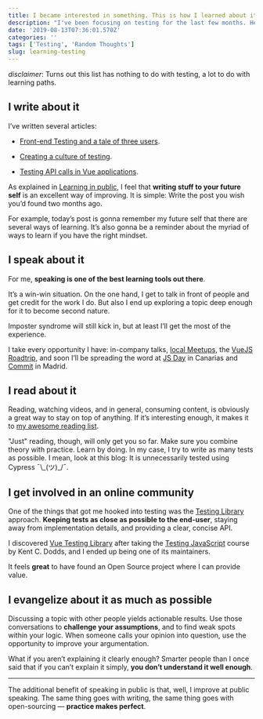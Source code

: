 ```yaml
---
title: I became interested in something. This is how I learned about it.
description: "I've been focusing on testing for the last few months. Here’s a non-compelling list of tools to learn about it."
date: '2019-08-13T07:36:01.570Z'
categories: ''
tags: ['Testing', 'Random Thoughts']
slug: learning-testing
---
```


_disclaimer_: Turns out this list has nothing to do with testing, a lot to do with learning paths.

## I write about it

I’ve written several articles:

* [Front-end Testing and a tale of three users](https://afontcu.dev/frontend-testing-code-consumers/).

* [Creating a culture of testing](https://afontcu.dev/culture-of-testing/).

* [Testing API calls in Vue applications](https://afontcu.dev/testing-api-calls/).

As explained in [Learning in public](https://afontcu.dev/learning-in-public/), I feel that **writing stuff to your future self** is an excellent way of improving. It is simple: Write the post you wish you’d found two months ago.

For example, today’s post is gonna remember my future self that there are several ways of learning. It’s also gonna be a reminder about the myriad of ways to learn if you have the right mindset.

## I speak about it

For me, **speaking is one of the best learning tools out there**. 

It’s a win-win situation. On the one hand, I get to talk in front of people and get credit for the work I do. But also I end up exploring a topic deep enough for it to become second nature.

Imposter syndrome will still kick in, but at least I’ll get the most of the experience.

I take every opportunity I have: in-company talks, [local Meetups](https://www.eventbrite.com/e/edreamjs-frontend-dev-tech-talk-tickets-61779463037#tickets), the [VueJS Roadtrip](http://vuejsroadtrip.com/barcelona), and soon I’ll be spreading the word at [JS Day](https://jsdaycanarias.com/) in Canarias and [Commit](https://2019.commit-conf.com/) in Madrid.

## I read about it

Reading, watching videos, and in general, consuming content, is obviously a great way to stay on top of anything. If it’s interesting enough, it makes it to [my awesome reading list](https://github.com/afontcu/awesome-learning).

"Just" reading, though, will only get you so far. Make sure you combine theory with practice. Learn by doing. In my case, I try to write as many tests as possible. I mean, look at this blog: It is unnecessarily tested using Cypress ¯\\\_(ツ)\_/¯.

## I get involved in an online community

One of the things that got me hooked into testing was the [Testing Library](https://testing-library) approach. **Keeping tests as close as possible to the end-user**, staying away from implementation details, and providing a clear, concise API.

I discovered [Vue Testing Library](https://github.com/testing-library/vue-testing-library) after taking the [Testing JavaScript](https://testingjavascript.com/) course by Kent C. Dodds, and I ended up being one of its maintainers.

It feels **great** to have found an Open Source project where I can provide value.

## I evangelize about it as much as possible

Discussing a topic with other people yields actionable results. Use those conversations to **challenge your assumptions**, and to find weak spots within your logic. When someone calls your opinion into question, use the opportunity to improve your argumentation.

What if you aren’t explaining it clearly enough? Smarter people than I once said that if you can’t explain it simply, **you don’t understand it well enough**.

---

The additional benefit of speaking in public is that, well, I improve at public speaking. The same thing goes with writing, the same thing goes with open-sourcing — **practice makes perfect**.
